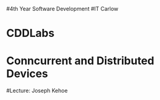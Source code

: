 #4th Year Software Development
#IT Carlow
# CDDLabs
# Conncurrent and Distributed Devices
#Lecture: Joseph Kehoe

